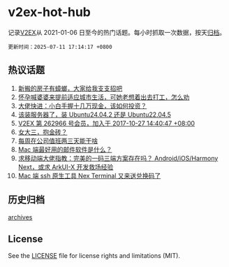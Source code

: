 # v2ex-hot-hub

 记录[V2EX](https://www.v2ex.com/)从 2021-01-06 日至今的热门话题。每小时抓取一次数据，按天[归档](archives)。

`更新时间：2025-07-11 17:14:17 +0800`

## 热议话题

1. [新搬的房子有蟑螂，大家给我支支招吧](https://www.v2ex.com/t/1144467)
1. [怀孕喊婆婆来提前适应城市生活，可她老想着出去打工，怎么劝](https://www.v2ex.com/t/1144497)
1. [大佬快进：小白手握十几万现金，该如何投资？](https://www.v2ex.com/t/1144520)
1. [该装服务器了，装 Ubuntu24.04.2 还是 Ubuntu22.04.5](https://www.v2ex.com/t/1144421)
1. [V2EX 第 262966 号会员，加入于 2017-10-27 14:40:47 +08:00](https://www.v2ex.com/t/1144478)
1. [女大三，抱金砖？](https://www.v2ex.com/t/1144469)
1. [每周在公司值班两三天能干啥](https://www.v2ex.com/t/1144439)
1. [Mac 端最好用的邮件软件是什么？](https://www.v2ex.com/t/1144442)
1. [求移动端大佬指教：完美的一码三端方案存在吗？ Android/iOS/Harmony Next，或求 ArkUI-X 开发救场经验](https://www.v2ex.com/t/1144348)
1. [Mac 端 ssh 原生工具 Nex Terminal 又来送兑换码了](https://www.v2ex.com/t/1144523)

## 历史归档

[archives](archives)

## License

See the [LICENSE](LICENSE) file for license rights and limitations (MIT).
